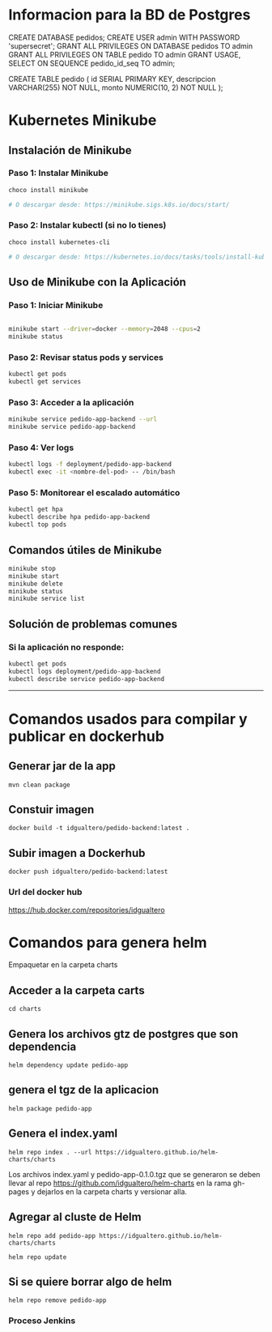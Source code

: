 # Informacion para la BD de Postgres

CREATE DATABASE pedidos;
CREATE USER admin WITH PASSWORD 'supersecret';
GRANT ALL PRIVILEGES ON DATABASE pedidos TO admin
GRANT ALL PRIVILEGES ON TABLE pedido TO admin
GRANT USAGE, SELECT ON SEQUENCE pedido_id_seq TO admin;

CREATE TABLE pedido (
id SERIAL PRIMARY KEY,
descripcion VARCHAR(255) NOT NULL,
monto NUMERIC(10, 2) NOT NULL
);

# Kubernetes Minikube

## Instalación de Minikube

### Paso 1: Instalar Minikube

```bash
choco install minikube

# O descargar desde: https://minikube.sigs.k8s.io/docs/start/
```

### Paso 2: Instalar kubectl (si no lo tienes)

```bash
choco install kubernetes-cli

# O descargar desde: https://kubernetes.io/docs/tasks/tools/install-kubectl-windows/
```

## Uso de Minikube con la Aplicación

### Paso 1: Iniciar Minikube

```bash

minikube start --driver=docker --memory=2048 --cpus=2
minikube status
```

### Paso 2: Revisar status pods y services

```bash
kubectl get pods
kubectl get services
```

### Paso 3: Acceder a la aplicación

```bash
minikube service pedido-app-backend --url
minikube service pedido-app-backend
```

### Paso 4: Ver logs

```bash
kubectl logs -f deployment/pedido-app-backend
kubectl exec -it <nombre-del-pod> -- /bin/bash
```

### Paso 5: Monitorear el escalado automático

```bash
kubectl get hpa
kubectl describe hpa pedido-app-backend
kubectl top pods
```

## Comandos útiles de Minikube

```bash
minikube stop
minikube start
minikube delete
minikube status
minikube service list
```

## Solución de problemas comunes

### Si la aplicación no responde:

```bash
kubectl get pods
kubectl logs deployment/pedido-app-backend
kubectl describe service pedido-app-backend
```

---

# Comandos usados para compilar y publicar en dockerhub

## Generar jar de la app

```
mvn clean package
```

## Constuir imagen

```
docker build -t idgualtero/pedido-backend:latest .
```

## Subir imagen a Dockerhub

```
docker push idgualtero/pedido-backend:latest
```

### Url del docker hub

https://hub.docker.com/repositories/idgualtero

# Comandos para genera helm

Empaquetar en la carpeta charts

## Acceder a la carpeta carts

```
cd charts
```

## Genera los archivos gtz de postgres que son dependencia

```
helm dependency update pedido-app
```

## genera el tgz de la aplicacion

```
helm package pedido-app
```

## Genera el index.yaml

```
helm repo index . --url https://idgualtero.github.io/helm-charts/charts
```

Los archivos index.yaml y pedido-app-0.1.0.tgz que se generaron se deben llevar al repo https://github.com/idgualtero/helm-charts en la rama gh-pages y dejarlos en la carpeta charts y versionar alla.

## Agregar al cluste de Helm

```
helm repo add pedido-app https://idgualtero.github.io/helm-charts/charts
```

```
helm repo update
```

## Si se quiere borrar algo de helm

```
helm repo remove pedido-app
```

### Proceso Jenkins

